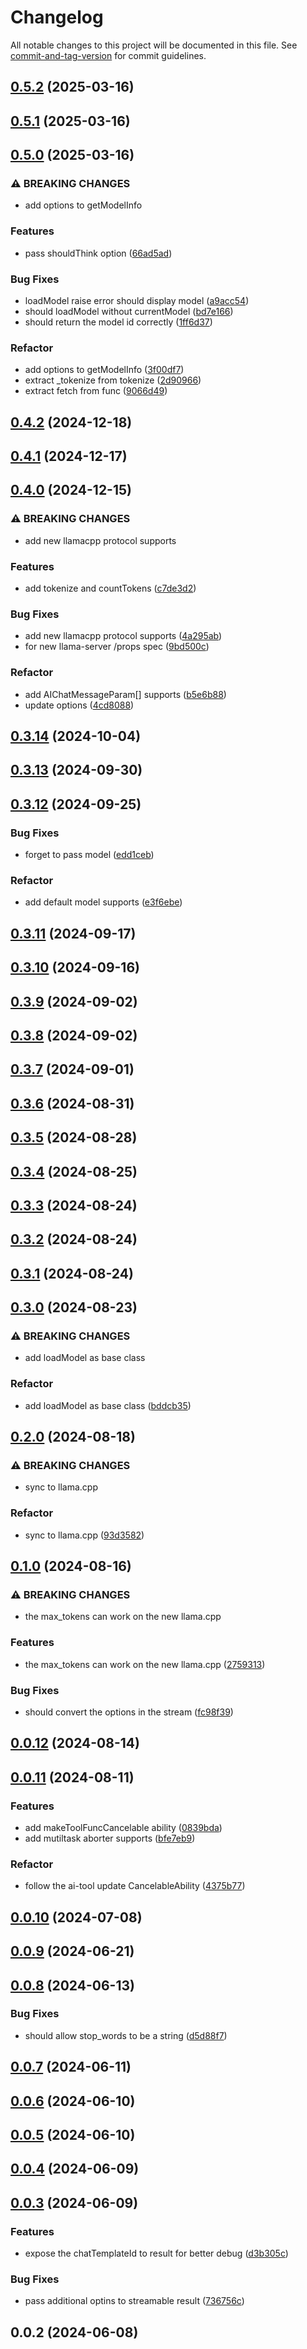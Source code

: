 # Changelog

All notable changes to this project will be documented in this file. See [commit-and-tag-version](https://github.com/absolute-version/commit-and-tag-version) for commit guidelines.

## [0.5.2](https://github.com/isdk/ai-tool-llm-llamacpp.js/compare/v0.5.1...v0.5.2) (2025-03-16)

## [0.5.1](https://github.com/isdk/ai-tool-llm-llamacpp.js/compare/v0.5.0...v0.5.1) (2025-03-16)

## [0.5.0](https://github.com/isdk/ai-tool-llm-llamacpp.js/compare/v0.4.2...v0.5.0) (2025-03-16)


### ⚠ BREAKING CHANGES

* add options to getModelInfo

### Features

* pass shouldThink option ([66ad5ad](https://github.com/isdk/ai-tool-llm-llamacpp.js/commit/66ad5ad432ff1dec3d3da01005965f9159916f99))


### Bug Fixes

* loadModel raise error should display model ([a9acc54](https://github.com/isdk/ai-tool-llm-llamacpp.js/commit/a9acc549f8d180df405235fb2e08253be34f19b4))
* should loadModel without currentModel ([bd7e166](https://github.com/isdk/ai-tool-llm-llamacpp.js/commit/bd7e166c61d200f558dd03113efbf20e54b25660))
* should return the model id correctly ([1ff6d37](https://github.com/isdk/ai-tool-llm-llamacpp.js/commit/1ff6d375e2e4f3559b66ecc0198b670801360a90))


### Refactor

* add options to getModelInfo ([3f00df7](https://github.com/isdk/ai-tool-llm-llamacpp.js/commit/3f00df749837b4a9452f6e30f053c39c794fdd18))
* extract _tokenize from tokenize ([2d90966](https://github.com/isdk/ai-tool-llm-llamacpp.js/commit/2d90966dfebe54415429ec5e53b803585d6cc6ab))
* extract fetch from func ([9066d49](https://github.com/isdk/ai-tool-llm-llamacpp.js/commit/9066d491538859f83f2aee46bd128650748c7769))

## [0.4.2](https://github.com/isdk/ai-tool-llm-llamacpp.js/compare/v0.4.1...v0.4.2) (2024-12-18)

## [0.4.1](https://github.com/isdk/ai-tool-llm-llamacpp.js/compare/v0.4.0...v0.4.1) (2024-12-17)

## [0.4.0](https://github.com/isdk/ai-tool-llm-llamacpp.js/compare/v0.3.14...v0.4.0) (2024-12-15)


### ⚠ BREAKING CHANGES

* add new llamacpp protocol supports

### Features

* add tokenize and countTokens ([c7de3d2](https://github.com/isdk/ai-tool-llm-llamacpp.js/commit/c7de3d294587fa6d2837babbd0e4eed1d2ca0465))


### Bug Fixes

* add new llamacpp protocol supports ([4a295ab](https://github.com/isdk/ai-tool-llm-llamacpp.js/commit/4a295abe49bf283a8ebce2bd5c5b428e7aeec859))
* for new llama-server /props spec ([9bd500c](https://github.com/isdk/ai-tool-llm-llamacpp.js/commit/9bd500cbc57f5f013d0fa5f67df260298f13c3d3))


### Refactor

* add AIChatMessageParam[] supports ([b5e6b88](https://github.com/isdk/ai-tool-llm-llamacpp.js/commit/b5e6b8874ef97a0fe766a3a24ea99b175014f6a6))
* update options ([4cd8088](https://github.com/isdk/ai-tool-llm-llamacpp.js/commit/4cd8088f8689fc990ef2be6724cce6bbfee7c2df))

## [0.3.14](https://github.com/isdk/ai-tool-llm-llamacpp.js/compare/v0.3.13...v0.3.14) (2024-10-04)

## [0.3.13](https://github.com/isdk/ai-tool-llm-llamacpp.js/compare/v0.3.12...v0.3.13) (2024-09-30)

## [0.3.12](https://github.com/isdk/ai-tool-llm-llamacpp.js/compare/v0.3.11...v0.3.12) (2024-09-25)


### Bug Fixes

* forget to pass model ([edd1ceb](https://github.com/isdk/ai-tool-llm-llamacpp.js/commit/edd1ceb91a1f9822c57d5ee3f3ffd8be5fd667de))


### Refactor

* add default model supports ([e3f6ebe](https://github.com/isdk/ai-tool-llm-llamacpp.js/commit/e3f6ebe5837fed6d620d192f65e20fcce33196a5))

## [0.3.11](https://github.com/isdk/ai-tool-llm-llamacpp.js/compare/v0.3.10...v0.3.11) (2024-09-17)

## [0.3.10](https://github.com/isdk/ai-tool-llm-llamacpp.js/compare/v0.3.9...v0.3.10) (2024-09-16)

## [0.3.9](https://github.com/isdk/ai-tool-llm-llamacpp.js/compare/v0.3.8...v0.3.9) (2024-09-02)

## [0.3.8](https://github.com/isdk/ai-tool-llm-llamacpp.js/compare/v0.3.7...v0.3.8) (2024-09-02)

## [0.3.7](https://github.com/isdk/ai-tool-llm-llamacpp.js/compare/v0.3.6...v0.3.7) (2024-09-01)

## [0.3.6](https://github.com/isdk/ai-tool-llm-llamacpp.js/compare/v0.3.5...v0.3.6) (2024-08-31)

## [0.3.5](https://github.com/isdk/ai-tool-llm-llamacpp.js/compare/v0.3.4...v0.3.5) (2024-08-28)

## [0.3.4](https://github.com/isdk/ai-tool-llm-llamacpp.js/compare/v0.3.3...v0.3.4) (2024-08-25)

## [0.3.3](https://github.com/isdk/ai-tool-llm-llamacpp.js/compare/v0.3.2...v0.3.3) (2024-08-24)

## [0.3.2](https://github.com/isdk/ai-tool-llm-llamacpp.js/compare/v0.3.1...v0.3.2) (2024-08-24)

## [0.3.1](https://github.com/isdk/ai-tool-llm-llamacpp.js/compare/v0.3.0...v0.3.1) (2024-08-24)

## [0.3.0](https://github.com/isdk/ai-tool-llm-llamacpp.js/compare/v0.2.0...v0.3.0) (2024-08-23)


### ⚠ BREAKING CHANGES

* add loadModel as base class

### Refactor

* add loadModel as base class ([bddcb35](https://github.com/isdk/ai-tool-llm-llamacpp.js/commit/bddcb350cde2314c95df2454df8e6e5e2a38d96d))

## [0.2.0](https://github.com/isdk/ai-tool-llm-llamacpp.js/compare/v0.1.0...v0.2.0) (2024-08-18)


### ⚠ BREAKING CHANGES

* sync to llama.cpp

### Refactor

* sync to llama.cpp ([93d3582](https://github.com/isdk/ai-tool-llm-llamacpp.js/commit/93d35820584e194d5f0d1f510bbd9e1fb303d907))

## [0.1.0](https://github.com/isdk/ai-tool-llm-llamacpp.js/compare/v0.0.12...v0.1.0) (2024-08-16)


### ⚠ BREAKING CHANGES

* the max_tokens can work on the new llama.cpp

### Features

* the max_tokens can work on the new llama.cpp ([2759313](https://github.com/isdk/ai-tool-llm-llamacpp.js/commit/2759313967904252280491cfb03ef5fb58f19ce1))


### Bug Fixes

* should convert the options in the stream ([fc98f39](https://github.com/isdk/ai-tool-llm-llamacpp.js/commit/fc98f39e3b115ecb3b202be85a03fb23642cba74))

## [0.0.12](https://github.com/isdk/ai-tool-llm-llamacpp.js/compare/v0.0.11...v0.0.12) (2024-08-14)

## [0.0.11](https://github.com/isdk/ai-tool-llm-llamacpp.js/compare/v0.0.10...v0.0.11) (2024-08-11)


### Features

* add makeToolFuncCancelable ability ([0839bda](https://github.com/isdk/ai-tool-llm-llamacpp.js/commit/0839bdad8b86cb69bc20c1f6ac8c7c8d05d2f137))
* add mutiltask aborter supports ([bfe7eb9](https://github.com/isdk/ai-tool-llm-llamacpp.js/commit/bfe7eb92364c46c6a1356c53edaa03b3cf504c26))


### Refactor

* follow the ai-tool update CancelableAbility ([4375b77](https://github.com/isdk/ai-tool-llm-llamacpp.js/commit/4375b779a687ce47cc4114816e30dcf3e9412caa))

## [0.0.10](https://github.com/isdk/ai-tool-llm-llamacpp.js/compare/v0.0.9...v0.0.10) (2024-07-08)

## [0.0.9](https://github.com/isdk/ai-tool-llm-llamacpp.js/compare/v0.0.8...v0.0.9) (2024-06-21)

## [0.0.8](https://github.com/isdk/ai-tool-llm-llamacpp.js/compare/v0.0.7...v0.0.8) (2024-06-13)


### Bug Fixes

* should allow stop_words to be a string ([d5d88f7](https://github.com/isdk/ai-tool-llm-llamacpp.js/commit/d5d88f724f83e505c778b2363cb62eeee3c2ceef))

## [0.0.7](https://github.com/isdk/ai-tool-llm-llamacpp.js/compare/v0.0.6...v0.0.7) (2024-06-11)

## [0.0.6](https://github.com/isdk/ai-tool-llm-llamacpp.js/compare/v0.0.5...v0.0.6) (2024-06-10)

## [0.0.5](https://github.com/isdk/ai-tool-llm-llamacpp.js/compare/v0.0.4...v0.0.5) (2024-06-10)

## [0.0.4](https://github.com/isdk/ai-tool-llm-llamacpp.js/compare/v0.0.3...v0.0.4) (2024-06-09)

## [0.0.3](https://github.com/isdk/ai-tool-llm-llamacpp.js/compare/v0.0.2...v0.0.3) (2024-06-09)


### Features

* expose the chatTemplateId to result for better debug ([d3b305c](https://github.com/isdk/ai-tool-llm-llamacpp.js/commit/d3b305c35cb3c708a6eebf74554559e930a3ef35))


### Bug Fixes

* pass additional optins to streamable result ([736756c](https://github.com/isdk/ai-tool-llm-llamacpp.js/commit/736756c4bb559b821df4e8d8b3cf28140a1a18c5))

## 0.0.2 (2024-06-08)
